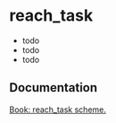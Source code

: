 # reach_task

- todo <br/>
- todo <br/>
- todo <br/>

## Documentation

[Book: reach_task scheme.](https://xray-forge.github.io/stalker-xrf-book/script_engine/schemes/reach_task.html)
